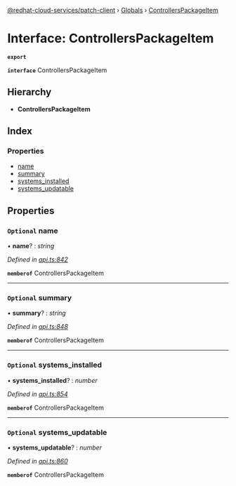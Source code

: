 [@redhat-cloud-services/patch-client](../README.md) › [Globals](../globals.md) › [ControllersPackageItem](controllerspackageitem.md)

# Interface: ControllersPackageItem

**`export`** 

**`interface`** ControllersPackageItem

## Hierarchy

* **ControllersPackageItem**

## Index

### Properties

* [name](controllerspackageitem.md#optional-name)
* [summary](controllerspackageitem.md#optional-summary)
* [systems_installed](controllerspackageitem.md#optional-systems_installed)
* [systems_updatable](controllerspackageitem.md#optional-systems_updatable)

## Properties

### `Optional` name

• **name**? : *string*

*Defined in [api.ts:842](https://github.com/RedHatInsights/javascript-clients.gi/blob/2c41ef32/packages/patch/api.ts#L842)*

**`memberof`** ControllersPackageItem

___

### `Optional` summary

• **summary**? : *string*

*Defined in [api.ts:848](https://github.com/RedHatInsights/javascript-clients.gi/blob/2c41ef32/packages/patch/api.ts#L848)*

**`memberof`** ControllersPackageItem

___

### `Optional` systems_installed

• **systems_installed**? : *number*

*Defined in [api.ts:854](https://github.com/RedHatInsights/javascript-clients.gi/blob/2c41ef32/packages/patch/api.ts#L854)*

**`memberof`** ControllersPackageItem

___

### `Optional` systems_updatable

• **systems_updatable**? : *number*

*Defined in [api.ts:860](https://github.com/RedHatInsights/javascript-clients.gi/blob/2c41ef32/packages/patch/api.ts#L860)*

**`memberof`** ControllersPackageItem
